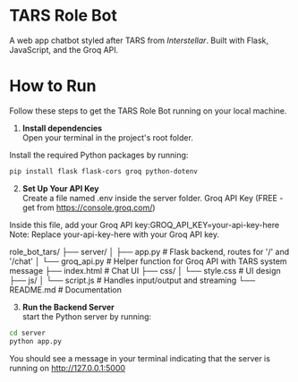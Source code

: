 # TARS Role Bot

A web app chatbot styled after TARS from *Interstellar*. Built with Flask, JavaScript, and the Groq API.

# How to Run
Follow these steps to get the TARS Role Bot running on your local machine.

1. **Install dependencies**  
Open your terminal in the project's root folder.

Install the required Python packages by running:
```bash
pip install flask flask-cors groq python-dotenv
```

2. **Set Up Your API Key**  
Create a file named .env inside the server folder.
Groq API Key (FREE - get from https://console.groq.com/)

Inside this file, add your Groq API key:GROQ_API_KEY=your-api-key-here
Note: Replace your-api-key-here with your Groq API key.

role_bot_tars/
├── server/
│   ├── app.py        # Flask backend, routes for '/' and '/chat'
│   └── groq_api.py   # Helper function for Groq API with TARS system message
├── index.html        # Chat UI
├── css/
│   └── style.css     #  UI design
├── js/
│   └── script.js     # Handles input/output and streaming
└── README.md         # Documentation


3. **Run the Backend Server**  
start the Python server by running:
```bash
cd server
python app.py
```

You should see a message in your terminal indicating that the server is running on http://127.0.0.1:5000
